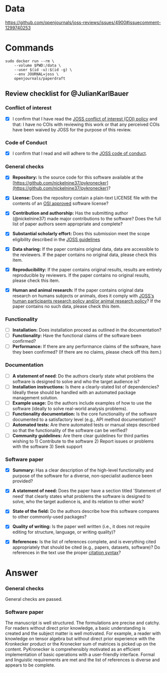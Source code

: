 # Data
https://github.com/openjournals/joss-reviews/issues/4900#issuecomment-1299740253

# Commands
```
sudo docker run --rm \
    --volume $PWD:/data \
    --user $(id -u):$(id -g) \
    --env JOURNAL=joss \
    openjournals/paperdraft
```



## Review checklist for @JulianKarlBauer

### Conflict of interest

- [x] I confirm that I have read the [JOSS conflict of interest (COI) policy](https://github.com/openjournals/joss/blob/master/COI.md) and that: I have no COIs with reviewing this work or that any perceived COIs have been waived by JOSS for the purpose of this review.

### Code of Conduct

- [x] I confirm that I read and will adhere to the [JOSS code of conduct](https://joss.theoj.org/about#code_of_conduct).

### General checks

- [x] **Repository:** Is the source code for this software available at the [https://github.com/nickelnine37/pykronecker](https://github.com/nickelnine37/pykronecker)?
- [x] **License:** Does the repository contain a plain-text LICENSE file with the contents of an [OSI approved](https://opensource.org/licenses/alphabetical) software license?
- [x] **Contribution and authorship:** Has the submitting author (@nickelnine37) made major contributions to the software? Does the full list of paper authors seem appropriate and complete?
- [x] **Substantial scholarly effort:** Does this submission meet the scope eligibility described in the [JOSS guidelines](https://joss.readthedocs.io/en/latest/submitting.html#substantial-scholarly-effort)
- [x] **Data sharing:** If the paper contains original data, data are accessible to the reviewers. If the paper contains no original data, please check this item.
- [x] **Reproducibility:** If the paper contains original results, results are entirely reproducible by reviewers. If the paper contains no original results, please check this item.
- [x] **Human and animal research:** If the paper contains original data research on humans subjects or animals, does it comply with [JOSS's human participants research policy and/or animal research policy](https://joss.readthedocs.io/en/latest/policies.html?highlight=animal#joss-policies)? If the paper contains no such data, please check this item.


### Functionality

- [ ] **Installation:** Does installation proceed as outlined in the documentation?
- [ ] **Functionality:** Have the functional claims of the software been confirmed?
- [ ] **Performance:** If there are any performance claims of the software, have they been confirmed? (If there are no claims, please check off this item.)

### Documentation

- [ ] **A statement of need**: Do the authors clearly state what problems the software is designed to solve and who the target audience is?
- [ ] **Installation instructions:** Is there a clearly-stated list of dependencies? Ideally these should be handled with an automated package management solution.
- [ ] **Example usage:** Do the authors include examples of how to use the software (ideally to solve real-world analysis problems).
- [ ] **Functionality documentation:** Is the core functionality of the software documented to a satisfactory level (e.g., API method documentation)?
- [ ] **Automated tests:** Are there automated tests or manual steps described so that the functionality of the software can be verified?
- [ ] **Community guidelines:** Are there clear guidelines for third parties wishing to 1) Contribute to the software 2) Report issues or problems with the software 3) Seek support

### Software paper

- [x] **Summary:** Has a clear description of the high-level functionality and purpose of the software for a diverse, non-specialist audience been provided?
- [x] **A statement of need:** Does the paper have a section titled 'Statement of need' that clearly states what problems the software is designed to solve, who the target audience is, and its relation to other work?
- [x] **State of the field:** Do the authors describe how this software compares to other commonly-used packages?
- [x] **Quality of writing:** Is the paper well written (i.e., it does not require editing for structure, language, or writing quality)?
- [x] **References:** Is the list of references complete, and is everything cited appropriately that should be cited (e.g., papers, datasets, software)? Do references in the text use the proper [citation syntax](https://pandoc.org/MANUAL.html#extension-citations)?


# Answer

### General checks
General checks are passed.


### Software paper

The manuscript is well structured. The formulations are precise and catchy. For readers without direct prior knowledge, a basic understanding is created and the subject matter is well motivated. 
For example, a reader with knowledge on tensor algebra but without direct prior experience with the Kronkecker product or the Kronecker sum of matrices is picked up on the content.
PyKronecker is comprehensibly motivated as an efficient implementation of basic operations with a user-friendly interface.
Formal and linguistic requirements are met and the list of references is diverse and appears to be complete.
